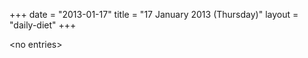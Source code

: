 +++
date = "2013-01-17"
title = "17 January 2013 (Thursday)"
layout = "daily-diet"
+++

<p>&lt;no entries&gt;</p>